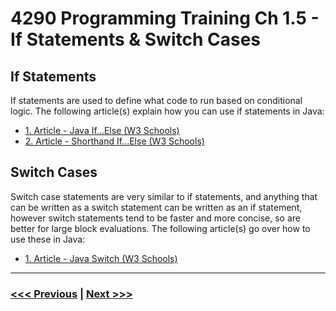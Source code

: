 # 4290 Programming Training Ch 1.5 - If Statements & Switch Cases
## If Statements
If statements are used to define what code to run based on conditional logic. The following article(s) explain how you can use if statements in Java:
- [1. Article - Java If...Else (W3 Schools)](https://www.w3schools.com/java/java_conditions.asp)
- [2. Article - Shorthand If...Else (W3 Schools)](https://www.w3schools.com/java/java_conditions_shorthand.asp)

## Switch Cases
Switch case statements are very similar to if statements, and anything that can be written as a switch statement can be written as an if statement, however switch statements tend to be faster and more concise, so are better for large block evaluations. The following article(s) go over how to use these in Java:
- [1. Article - Java Switch (W3 Schools)](https://www.w3schools.com/java/java_switch.asp)

---

### [<<< Previous](./4_methods.md) | [Next >>>](./6_objects_classes.md)